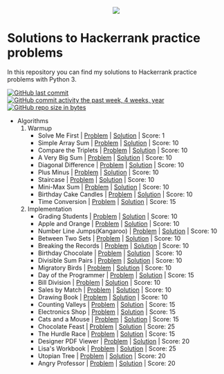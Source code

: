 
<p align="center"><a href="https://https://www.hackerrank.com/joadruetta"><img src="https://i0.wp.com/gradsingames.com/wp-content/uploads/2016/05/856771_668224053197841_1943699009_o.png" ></a></p>

# Solutions to Hackerrank practice problems
In this repository you can find my solutions to Hackerrank practice problems with Python 3.

[![GitHub last commit](https://img.shields.io/github/last-commit/joacodru/HackerrankPractice.svg)](https://github.com/joacodru/HackerRankPractice) 
[![GitHub commit activity the past week, 4 weeks, year](https://img.shields.io/github/commit-activity/y/joacodru/HackerrankPractice.svg)](https://github.com/joacodru/HackerRankPractice)
[![GitHub repo size in bytes](https://img.shields.io/github/repo-size/joacodru/HackerrankPractice.svg)](https://github.com/joacodru/HackerRankPractice) 

- Algorithms
    01. Warmup
        - Solve Me First | [Problem](https://www.hackerrank.com/challenges/solve-me-first/problem) | [Solution](https://github.com/joacodru/HackerRankPractice/blob/main/Algorithms/01.Warmup/001.Solve%20Me%20First.js) | Score: 1
        - Simple Array Sum | [Problem](https://www.hackerrank.com/challenges/simple-array-sum/problem) | [Solution](https://github.com/joacodru/HackerRankPractice/blob/main/Algorithms/01.Warmup/002.Simple%20Array%20Sum.c) | Score: 10
        - Compare the Triplets | [Problem](https://www.hackerrank.com/challenges/compare-the-triplets/problem) | [Solution](https://github.com/joacodru/HackerRankPractice/blob/main/Algorithms/01.Warmup/003.Compare%20the%20Triplets.py) | Score: 10
        - A Very Big Sum | [Problem](https://www.hackerrank.com/challenges/a-very-big-sum/problem) | [Solution](https://github.com/joacodru/HackerRankPractice/blob/main/Algorithms/01.Warmup/004.A%20Very%20Big%20Sum.py) | Score: 10
        - Diagonal Difference | [Problem](https://www.hackerrank.com/challenges/diagonal-difference/problem) | [Solution](https://github.com/joacodru/HackerRankPractice/blob/main/Algorithms/01.Warmup/005.Diagonal%20Difference.py) | Score: 10
        - Plus Minus | [Problem](https://www.hackerrank.com/challenges/plus-minus/problem) | [Solution](https://github.com/joacodru/HackerRankPractice/blob/main/Algorithms/01.Warmup/006.Plus%20Minus.py) | Score: 10
        - Staircase | [Problem](https://www.hackerrank.com/challenges/staircase/problem) | [Solution](https://github.com/joacodru/HackerRankPractice/blob/main/Algorithms/01.Warmup/007.Staircase.py) | Score: 10
		- Mini-Max Sum | [Problem](https://www.hackerrank.com/challenges/mini-max-sum/problem) | [Solution](https://github.com/joacodru/HackerRankPractice/blob/main/Algorithms/01.Warmup/008.Mini-Max%20Sum.py) | Score: 10
        - Birthday Cake Candles | [Problem](https://www.hackerrank.com/challenges/birthday-cake-candles/problem) | [Solution](https://github.com/joacodru/HackerRankPractice/blob/main/Algorithms/01.Warmup/009.Birthday%20Cake%20Candles.py) | Score: 10
        - Time Conversion | [Problem](https://www.hackerrank.com/challenges/time-conversion/problem) | [Solution](https://github.com/joacodru/HackerRankPractice/blob/main/Algorithms/01.Warmup/010.Time%20Conversion.py) | Score: 15
    02. Implementation
        - Grading Students | [Problem](https://www.hackerrank.com/challenges/grading/problem) | [Solution](https://github.com/joacodru/HackerRankPractice/blob/main/Algorithms/02.Implementation/001.Grading%20Students.py) | Score: 10
        - Apple and Orange | [Problem](https://www.hackerrank.com/challenges/apple-and-orange/problem) | [Solution](https://github.com/joacodru/HackerRankPractice/blob/main/Algorithms/02.Implementation/002.Apple%20and%20Orange.py) | Score: 10
        - Number Line Jumps(Kangaroo) | [Problem](https://www.hackerrank.com/challenges/kangaroo/problem) | [Solution](https://github.com/joacodru/HackerRankPractice/blob/main/Algorithms/02.Implementation/003.Number%20Line%20Jumps.py) | Score: 10
        - Between Two Sets | [Problem](https://www.hackerrank.com/challenges/between-two-sets/problem) | [Solution](https://github.com/joacodru/HackerRankPractice/blob/main/Algorithms/02.Implementation/004.Between%20Two%20Sets.py) | Score: 10
        - Breaking the Records | [Problem](https://www.hackerrank.com/challenges/breaking-best-and-worst-records/problem) | [Solution](https://github.com/joacodru/HackerRankPractice/blob/main/Algorithms/02.Implementation/005.Breaking%20the%20Records.py) | Score: 10
		- Birthday Chocolate | [Problem](https://www.hackerrank.com/challenges/the-birthday-bar/problem) | [Solution](https://github.com/joacodru/HackerRankPractice/blob/main/Algorithms/02.Implementation/006.Subarray%20Division.py) | Score: 10
		- Divisible Sum Pairs | [Problem](https://www.hackerrank.com/challenges/divisible-sum-pairs/problem) | [Solution](https://github.com/joacodru/HackerRankPractice/blob/main/Algorithms/02.Implementation/007.Divisible%20Sum%20Pairs.py) | Score: 10
		- Migratory Birds | [Problem](https://www.hackerrank.com/challenges/migratory-birds/problem) | [Solution](https://github.com/joacodru/HackerRankPractice/blob/main/Algorithms/02.Implementation/008.%20Migratory%20Birds.py) | Score: 10
		- Day of the Programmer | [Problem](https://www.hackerrank.com/challenges/day-of-the-programmer/problem) | [Solution](https://github.com/joacodru/HackerRankPractice/blob/main/Algorithms/02.Implementation/009.Day%20of%20the%20Programmer.py) | Score: 15
		- Bill Division | [Problem](https://www.hackerrank.com/challenges/bon-appetit/problem) | [Solution](https://github.com/joacodru/HackerRankPractice/blob/main/Algorithms/02.Implementation/010.Bill%20Division.py) | Score: 10
		- Sales by Match | [Problem](https://www.hackerrank.com/challenges/sock-merchant/problem) | [Solution](https://github.com/joacodru/HackerRankPractice/blob/main/Algorithms/02.Implementation/011.Sales%20by%20Match.py) | Score: 10
		- Drawing Book | [Problem](https://www.hackerrank.com/challenges/drawing-book/problem) | [Solution](https://github.com/joacodru/HackerRankPractice/blob/main/Algorithms/02.Implementation/012.Drawing%20Book.py) | Score: 10
		- Counting Valleys | [Problem](https://www.hackerrank.com/challenges/counting-valleys/problem) | [Solution](https://github.com/joacodru/HackerRankPractice/blob/main/Algorithms/02.Implementation/013.Counting%20Valleys.py) | Score: 15
		- Electronics Shop | [Problem](https://www.hackerrank.com/challenges/electronics-shop/problem) | [Solution](https://github.com/joacodru/HackerRankPractice/blob/main/Algorithms/02.Implementation/014.Electronics%20Shop.py) | Score: 15
		- Cats and a Mouse | [Problem](https://www.hackerrank.com/challenges/cats-and-a-mouse/problem) | [Solution](https://github.com/joacodru/HackerRankPractice/blob/main/Algorithms/02.Implementation/015.Cats%20and%20a%20Mouse.py) | Score: 15
		- Chocolate Feast | [Problem](https://www.hackerrank.com/challenges/chocolate-feast/problem) | [Solution](https://github.com/joacodru/HackerRankPractice/blob/main/Algorithms/02.Implementation/016.Chocolate%20Feast.py) | Score: 25
		- The Hurdle Race | [Problem](https://www.hackerrank.com/challenges/the-hurdle-race/problem) | [Solution](https://github.com/joacodru/HackerRankPractice/blob/main/Algorithms/02.Implementation/017.The%20Hurdle%20Race.py) | Score: 15
		- Designer PDF Viewer | [Problem](https://www.hackerrank.com/challenges/designer-pdf-viewer/problem) | [Solution](https://github.com/joacodru/HackerRankPractice/blob/main/Algorithms/02.Implementation/018.Designer%20PDF%20Viewer.py) | Score: 20
		- Lisa's Workbook | [Problem](https://www.hackerrank.com/challenges/lisa-workbook/problem) | [Solution](https://github.com/joacodru/HackerRankPractice/blob/main/Algorithms/02.Implementation/019.Lisa's%20Workbook.py) | Score: 25
		- Utopian Tree | [Problem](https://www.hackerrank.com/challenges/utopian-tree/problem) | [Solution](https://github.com/joacodru/HackerRankPractice/blob/main/Algorithms/02.Implementation/020.Utopian%20Tree.py) | Score: 20
		- Angry Professor | [Problem](https://www.hackerrank.com/challenges/angry-professor/problem) | [Solution](https://github.com/joacodru/HackerRankPractice/blob/main/Algorithms/02.Implementation/021.Angry%20Professor.py) | Score: 20
		
